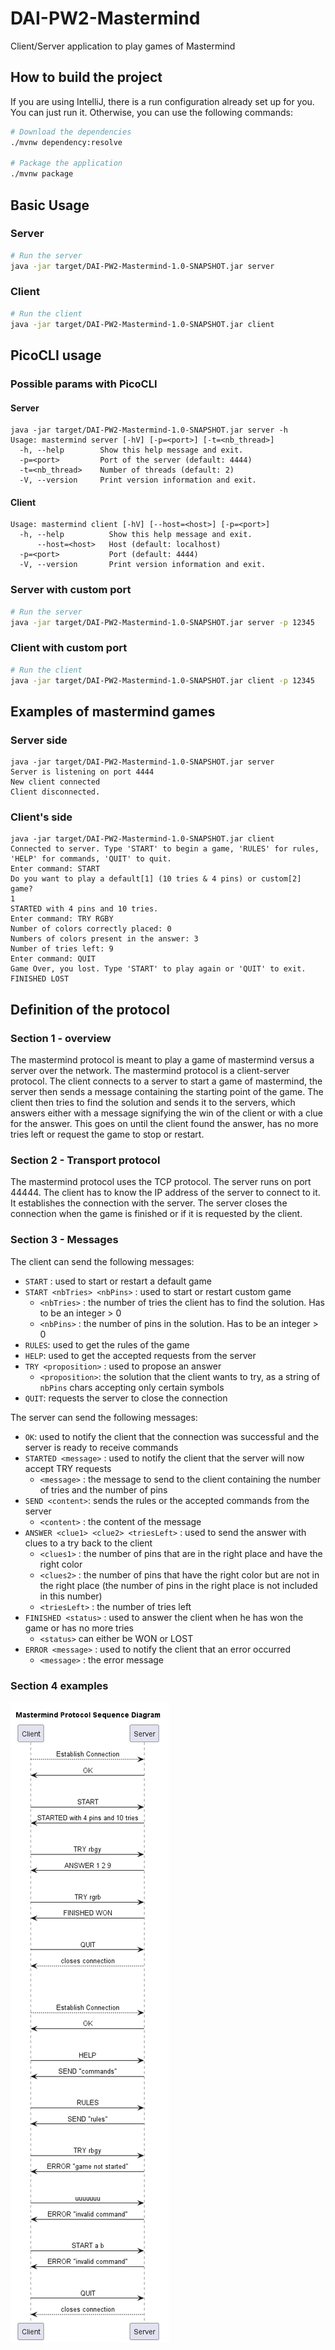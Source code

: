 # DAI-PW2-Mastermind

Client/Server application to play games of Mastermind

## How to build the project

If you are using IntelliJ, there is a run configuration already set up for you. You can just run it.
Otherwise, you can use the following commands:

```bash
# Download the dependencies
./mvnw dependency:resolve

# Package the application
./mvnw package
```

## Basic Usage

### Server

```bash
# Run the server
java -jar target/DAI-PW2-Mastermind-1.0-SNAPSHOT.jar server
```

### Client

```bash
# Run the client
java -jar target/DAI-PW2-Mastermind-1.0-SNAPSHOT.jar client 
```

## PicoCLI usage

### Possible params with PicoCLI

#### Server

```
java -jar target/DAI-PW2-Mastermind-1.0-SNAPSHOT.jar server -h      
Usage: mastermind server [-hV] [-p=<port>] [-t=<nb_thread>]
  -h, --help        Show this help message and exit.
  -p=<port>         Port of the server (default: 4444)
  -t=<nb_thread>    Number of threads (default: 2)
  -V, --version     Print version information and exit.

```

#### Client 
```
Usage: mastermind client [-hV] [--host=<host>] [-p=<port>]
  -h, --help          Show this help message and exit.
      --host=<host>   Host (default: localhost)
  -p=<port>           Port (default: 4444)
  -V, --version       Print version information and exit.

```

### Server with custom port
```bash
# Run the server
java -jar target/DAI-PW2-Mastermind-1.0-SNAPSHOT.jar server -p 12345
```

### Client with custom port
```bash
# Run the client
java -jar target/DAI-PW2-Mastermind-1.0-SNAPSHOT.jar client -p 12345
```

## Examples of mastermind games

### Server side
```
java -jar target/DAI-PW2-Mastermind-1.0-SNAPSHOT.jar server   
Server is listening on port 4444
New client connected
Client disconnected.
```

### Client's side

```
java -jar target/DAI-PW2-Mastermind-1.0-SNAPSHOT.jar client   
Connected to server. Type 'START' to begin a game, 'RULES' for rules, 'HELP' for commands, 'QUIT' to quit.
Enter command: START
Do you want to play a default[1] (10 tries & 4 pins) or custom[2] game?
1
STARTED with 4 pins and 10 tries.
Enter command: TRY RGBY
Number of colors correctly placed: 0
Numbers of colors present in the answer: 3
Number of tries left: 9
Enter command: QUIT
Game Over, you lost. Type 'START' to play again or 'QUIT' to exit.
FINISHED LOST
```

## Definition of the protocol

### Section 1 - overview

The mastermind protocol is meant to play a game of mastermind versus a server over the network. The mastermind protocol 
is a client-server protocol. The client connects to a server to start a game of mastermind, the server then sends a 
message containing the starting point of the game. The client then tries to find the solution and sends it to the servers, 
which answers either with a message signifying the win of the client or with a clue for the answer. This goes on until the 
client found the answer, has no more tries left or request the game to stop or restart.

### Section 2 - Transport protocol

The mastermind protocol uses the TCP protocol. The server runs on port 44444.
The client has to know the IP address of the server to connect to it. It establishes the connection with the server.
The server closes the connection when the game is finished or if it is requested by the client.

### Section 3 - Messages

The client can send the following messages:

- `START` : used to start or restart a default game
- `START <nbTries> <nbPins>` : used to start or restart custom game
  - `<nbTries>` : the number of tries the client has to find the solution. Has to be an integer > 0
  - `<nbPins>` : the number of pins in the solution. Has to be an integer > 0
- `RULES`: used to get the rules of the game
- `HELP`: used to get the accepted requests from the server
- `TRY <proposition>` : used to propose an answer
	- `<proposition>`: the solution that the client wants to try, as a string of `nbPins` chars accepting only certain symbols
- `QUIT`: requests the server to close the connection

The server can send the following messages:
- `OK`: used to notify the client that the connection was successful and the server is ready to receive commands
- `STARTED <message>` : used to notify the client that the server will now accept TRY requests
  - `<message>` : the message to send to the client containing the number of tries and the number of pins 
- `SEND <content>`: sends the rules or the accepted commands from the server
  - `<content>` : the content of the message
- `ANSWER <clue1> <clue2> <triesLeft>` : used to send the answer with clues to a try back to the client
	- `<clues1>` : the number of pins that are in the right place and have the right color
    - `<clues2>` : the number of pins that have the right color but are not in the right place (the number of pins in the right place is not included in this number)
    - `<triesLeft>` : the number of tries left
- `FINISHED <status>` : used to answer the client when he has won the game or has no more tries
	- `<status>` can either be WON or LOST
- `ERROR <message>` : used to notify the client that an error occurred
  - `<message>` : the error message

### Section 4 examples

![Sequence diagram of the protocol](./images/diagramSeqProt.png)